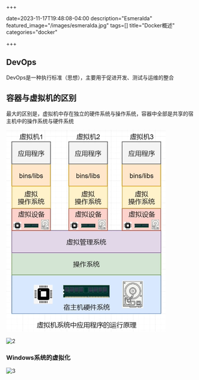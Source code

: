 +++

date=2023-11-17T19:48:08-04:00
description="Esmeralda"
featured_image="/images/esmeralda.jpg"
tags=[]
title="Docker概述"
categories="docker"

+++





## DevOps

DevOps是一种执行标准（思想），主要用于促进开发、测试与运维的整合



## 容器与虚拟机的区别

最大的区别是，虚拟机中存在独立的硬件系统与操作系统，容器中全部是共享的宿主机中的操作系统与硬件系统



![1](/images//1.png)

![2](C:\Users\lin\Desktop\笔记--Docker\pic\2.png)



### Windows系统的虚拟化

![3](C:\Users\lin\Desktop\笔记--Docker\pic\3.png)
